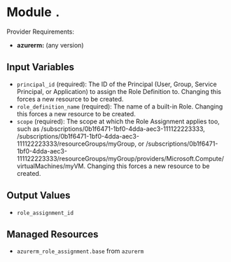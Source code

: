 
# Module `.`

Provider Requirements:
* **azurerm:** (any version)

## Input Variables
* `principal_id` (required): The ID of the Principal (User, Group, Service Principal, or Application) to assign the Role Definition to. Changing this forces a new resource to be created.
* `role_definition_name` (required):  The name of a built-in Role. Changing this forces a new resource to be created.
* `scope` (required): The scope at which the Role Assignment applies too, such as /subscriptions/0b1f6471-1bf0-4dda-aec3-111122223333, /subscriptions/0b1f6471-1bf0-4dda-aec3-111122223333/resourceGroups/myGroup, or /subscriptions/0b1f6471-1bf0-4dda-aec3-111122223333/resourceGroups/myGroup/providers/Microsoft.Compute/virtualMachines/myVM. Changing this forces a new resource to be created.

## Output Values
* `role_assignment_id`

## Managed Resources
* `azurerm_role_assignment.base` from `azurerm`

